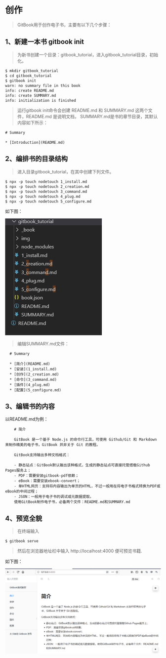 # 创作
 > GitBook用于创作电子书，主要有以下几个步骤：

## 1、新建一本书 gitbook init  
 > 为新书创建一个目录：gitbook_tutorial，进入gitbook_tutorial目录，初始化。
 ```
 $ mkdir gitbook_tutorial
 $ cd gitbook_tutorial
 $ gitbook init
 warn: no summary file in this book
 info: create README.md
 info: create SUMMARY.md
 info: initialization is finished
 ```  
 > 运行gitbook init命令会创建 README.md 和 SUMMARY.md 这两个文件，README.md  是说明文档， SUMMARY.md是书的章节目录，其默认内容如下所示：  

 ```
 # Summary

 * [Introduction](README.md)

 ```

## 2、编排书的目录结构
 > 进入目录gitbook_tutorial，在其中创建下列文件。

```
$ npx -p touch nodetouch 1_install.md
$ npx -p touch nodetouch 2_creation.md
$ npx -p touch nodetouch 3_command.md
$ npx -p touch nodetouch 4_plug.md
$ npx -p touch nodetouch 5_configure.md
```  
如下图：  

![src/img/0.png](src/img/0.png)
 > 编辑SUMMARY.md文件：

```
  # Summary

  * [简介](README.md)
  * [安装](1_install.md)
  * [创作](2_creation.md)
  * [命令](3_command.md)
  * [插件](4_plug.md)
  * [配置](5_configure.md)
```

## 3、编辑书的内容
 以README.md为例：
```
    # 简介

    GitBook 是一个基于 Node.js 的命令行工具，可使用 Github/Git 和 Markdown 来制作精美的电子书，GitBook 并非关于 Git 的教程。  

    GitBook支持输出多种文档格式：  

    - 静态站点：GitBook默认输出该种格式，生成的静态站点可直接托管搭载Github Pages服务上；
    - PDF：需要安装gitbook-pdf依赖；
    - eBook：需要安装ebook-convert；
    - 单HTML网页：支持将内容输出为单页的HTML，不过一般用在将电子书格式转换为PDF或eBook的中间过程；
    - JSON：一般用于电子书的调试或元数据提取。
    使用GitBook制作电子书，必备两个文件：README.md和SUMMARY.md
```

## 4、预览全貌
   > 在终端输入 
  ```
  $ gitbook serve 
  ```
   > 然后在浏览器地址栏中输入 http://localhost:4000 便可预览书籍.  

   如下图：  

   ![src/img/1.png](src/img/1.png)